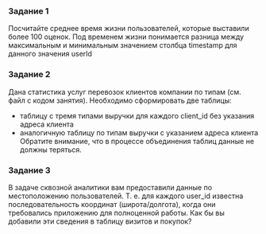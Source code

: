 ### Задание 1

Посчитайте среднее время жизни пользователей, которые выставили более 100 оценок. Под временем жизни понимается разница между максимальным и минимальным значением столбца timestamp для данного значения userId

### Задание 2

Дана статистика услуг перевозок клиентов компании по типам (см. файл с кодом занятия). Необходимо сформировать две таблицы:

- таблицу с тремя типами выручки для каждого client_id без указания адреса клиента
- аналогичную таблицу по типам выручки с указанием адреса клиента
Обратите внимание, что в процессе объединения таблиц данные не должны теряться.

### Задание 3

В задаче сквозной аналитики вам предоставили данные по местоположению пользователей. Т. е. для каждого user_id известна последовательность координат (широта/долгота), когда они требовались приложению для полноценной работы. Как бы вы добавили эти сведения в таблицу визитов и покупок?
